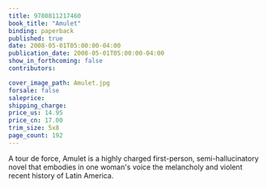 ```yaml
---
title: 9780811217460
book_title: "Amulet"
binding: paperback
published: true
date: 2008-05-01T05:00:00-04:00
publication_date: 2008-05-01T05:00:00-04:00
show_in_forthcoming: false
contributors:

cover_image_path: Amulet.jpg
forsale: false
saleprice:
shipping_charge:
price_us: 14.95
price_cn: 17.00
trim_size: 5x8
page_count: 192
---
```

A tour de force, Amulet is a highly charged first-person, semi-hallucinatory novel that embodies in one woman's voice the melancholy and violent recent history of Latin America.

